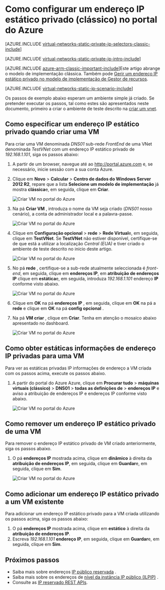 <properties 
   pageTitle="Como configurar um endereço IP estático privado no modo clássico utilizando o Portal do Azure | Microsoft Azure"
   description="Noções sobre estático IPs privado e como geri-los no modo clássico através do portal Azure"
   services="virtual-network"
   documentationCenter="na"
   authors="jimdial"
   manager="carmonm"
   editor="tysonn"
   tags="azure-service-management"
/>
<tags 
   ms.service="virtual-network"
   ms.devlang="na"
   ms.topic="article"
   ms.tgt_pltfrm="na"
   ms.workload="infrastructure-services"
   ms.date="02/04/2016"
   ms.author="jdial" />

# <a name="how-to-set-a-static-private-ip-address-classic-in-the-azure-portal"></a>Como configurar um endereço IP estático privado (clássico) no portal do Azure

[AZURE.INCLUDE [virtual-networks-static-private-ip-selectors-classic-include](../../includes/virtual-networks-static-private-ip-selectors-classic-include.md)]

[AZURE.INCLUDE [virtual-networks-static-private-ip-intro-include](../../includes/virtual-networks-static-private-ip-intro-include.md)]

[AZURE.INCLUDE [azure-arm-classic-important-include](../../includes/azure-arm-classic-important-include.md)]Este artigo abrange o modelo de implementação clássica. Também pode [Gerir um endereço IP estático privado no modelo de implementação de Gestor de recursos](virtual-networks-static-private-ip-arm-pportal.md).

[AZURE.INCLUDE [virtual-networks-static-ip-scenario-include](../../includes/virtual-networks-static-ip-scenario-include.md)]

Os passos de exemplo abaixo esperam um ambiente simple já criado. Se pretender executar os passos, tal como estes são apresentados neste documento, primeiro a criar o ambiente de teste descrito na [criar um vnet](virtual-networks-create-vnet-classic-pportal.md).

## <a name="how-to-specify-a-static-private-ip-address-when-creating-a-vm"></a>Como especificar um endereço IP estático privado quando criar uma VM
Para criar uma VM denominada *DNS01* sub-rede *FrontEnd* de uma VNet denominada *TestVNet* com um endereço IP estático privado de *192.168.1.101*, siga os passos abaixo:

1. A partir de um browser, navegue até ao http://portal.azure.com e, se necessário, inicie sessão com a sua conta Azure.
2. Clique em **Novo** > **Calcular** > **Centro de dados do Windows Server 2012 R2**, repare que a lista **Selecione um modelo de implementação** já mostra **clássica**e, em seguida, clique em **Criar**.

    ![Criar VM no portal do Azure](./media/virtual-networks-static-ip-classic-pportal/figure01.png)

3. Na pá **Criar VM** , introduza o nome da VM seja criado (*DNS01* nosso cenário), a conta de administrador local e a palavra-passe.

    ![Criar VM no portal do Azure](./media/virtual-networks-static-ip-classic-pportal/figure02.png)

4. Clique em **Configuração opcional** > **rede** > **Rede Virtual**e, em seguida, clique em **TestVNet**. Se **TestVNet** não estiver disponível, certifique-se de que está a utilizar a localização *Central (EUA)* e tiver criado o ambiente de teste descrito no início deste artigo.

    ![Criar VM no portal do Azure](./media/virtual-networks-static-ip-classic-pportal/figure03.png)

5. No pá **rede** , certifique-se a sub-rede atualmente seleccionada é *front-end*, em seguida, clique em **endereços IP**, em **atribuição de endereços IP** clique em **estática**e, em seguida, introduza *192.168.1.101* endereço **IP** conforme visto abaixo.

    ![Criar VM no portal do Azure](./media/virtual-networks-static-ip-classic-pportal/figure04.png)   

6. Clique em **OK** na pá **endereços IP** , em seguida, clique em **OK** na pá a **rede** e clique em **OK** na pá **config opcional** .
7. Na pá **VM criar** , clique em **Criar**. Tenha em atenção o mosaico abaixo apresentado no dashboard.

    ![Criar VM no portal do Azure](./media/virtual-networks-static-ip-classic-pportal/figure05.png)

## <a name="how-to-retrieve-static-private-ip-address-information-for-a-vm"></a>Como obter estáticas informações de endereço IP privadas para uma VM

Para ver as estáticas privadas IP informações de endereço a VM criada com os passos acima, execute os passos abaixo.

1. A partir do portal do Azure Azure, clique em **Procurar tudo** > **máquinas virtuais (clássico)** > **DNS01** > **todas as definições de** > **endereços IP** e aviso a atribuição de endereços IP e endereços IP conforme visto abaixo.

    ![Criar VM no portal do Azure](./media/virtual-networks-static-ip-classic-pportal/figure06.png)

## <a name="how-to-remove-a-static-private-ip-address-from-a-vm"></a>Como remover um endereço IP estático privado de uma VM
Para remover o endereço IP estático privado de VM criado anteriormente, siga os passos abaixo.
    
1. O pá **endereços IP** mostrada acima, clique em **dinâmico** à direita da **atribuição de endereços IP**, em seguida, clique em **Guardar**e, em seguida, clique em **Sim**.

    ![Criar VM no portal do Azure](./media/virtual-networks-static-ip-classic-pportal/figure07.png)

## <a name="how-to-add-a-static-private-ip-address-to-an-existing-vm"></a>Como adicionar um endereço IP estático privado a um VM existente
Para adicionar um endereço IP estático privado para a VM criada utilizando os passos acima, siga os passos abaixo:

1. O pá **endereços IP** mostrada acima, clique em **estático** à direita da **atribuição de endereços IP**.
2. Escreva *192.168.1.101* **endereço IP**, em seguida, clique em **Guardar**e, em seguida, clique em **Sim**.

## <a name="next-steps"></a>Próximos passos

- Saiba mais sobre endereços [IP público reservada](virtual-networks-reserved-public-ip.md) .
- Saiba mais sobre os endereços de [nível da instância IP público (ILPIP)](virtual-networks-instance-level-public-ip.md) .
- Consulte as [IP reservado REST APIs](https://msdn.microsoft.com/library/azure/dn722420.aspx).